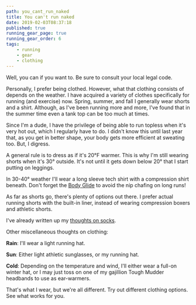 ```yaml
---
path: you_cant_run_naked
title: You can't run naked
date: 2019-02-03T08:37:18
published: true
running_gear_page: true
running_gear_order: 6
tags:
    - running
    - gear
    - clothing
---
```


Well, you can if you want to. Be sure to consult your local legal code.

Personally, I prefer being clothed. However, what that clothing consists of depends on the weather. I have acquired a variety of clothes specifically for running (and exercise) now. Spring, summer, and fall I generally wear shorts and a shirt. Although, as I've been running more and more, I've found that in the summer time even a tank top can be too much at times. 

Since I'm a dude, I have the privilege of being able to run topless when it's very hot out, which I regularly have to do. I didn't know this until last year that, as you get in better shape, your body gets more efficient at sweating too. But, I digress.

A general rule is to dress as if it's 20°F warmer. This is why I'm still wearing shorts when it's 30° outside. It's not until it gets down below 20° that I start putting on leggings.

In 30-40° weather I'll wear a long sleeve tech shirt with a compression shirt beneath. Don't forget the [Body Glide](/body_glide) to avoid the nip chafing on long runs!

As far as shorts go, there's plenty of options out there. I prefer actual running shorts with the built-in liner, instead of wearing compression boxers and athletic shorts. 

I've already written up my [thoughts on socks](/wright_socks). 

Other miscellaneous thoughts on clothing:

**Rain**: I'll wear a light running hat.

**Sun**: Either light athletic sunglasses, or my running hat.

**Cold**: Depending on the temperature and wind, I'll either wear a full-on winter hat, or I may just toss on one of my gajillion Tough Mudder headbands to use as ear-warmers.

That's what I wear, but we're all different. Try out different clothing options. See what works for you.